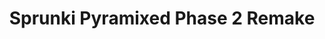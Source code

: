 ---
slug: sprunki-pyramixed-phase-2-remake
title: Sprunki Pyramixed Phase 2 Remake
description: "Sprunki Pyramixed Phase 2 Remake is an exciting online game. Play for free directly in your browser!"
icon: /images/popular_mods/Sprunki Pyramixed Phase 2 Remake.png
url: https://wowtbc.net/sprunkin/pyramixed-phase2-remake/index.html
previewImage: /images/popular_mods/Sprunki Pyramixed Phase 2 Remake.png
type: popular mods

# SEO配置
seo:
  title: "Sprunki Pyramixed Phase 2 Remake - Play Free Online Game | Fun Browser Games"
  description: "Sprunki Pyramixed Phase 2 Remake - Play this fun online game for free in your browser. No download required!"
  ogImage: "/images/popular_mods/Sprunki Pyramixed Phase 2 Remake.png"
  keywords: "sprunki-pyramixed-phase-2-remake, online game, browser game, free game, popular mods game, play online"

videoUrls:
  - https://www.youtube.com/embed/example1
  - https://www.youtube.com/embed/example2

whyPlay:
  title: "Why Play Sprunki Pyramixed Phase 2 Remake?"
  items:
    - "Immersive Gameplay: Sprunki Pyramixed Phase 2 Remake offers an engaging and immersive gaming experience that will keep you entertained for hours"
    - "Challenging Levels: Test your skills with increasingly difficult challenges and obstacles"
    - "Beautiful Graphics: Enjoy stunning visuals and smooth animations that bring the game world to life"
    - "Regular Updates: New content and features are added regularly to keep the game fresh and exciting"
    - "Free to Play: Experience all the fun without spending a penny"
    - "Community Features: Connect with other players, share strategies, and compete for high scores"
    - "Cross-Platform: Play on any device with a web browser, no downloads required"

features:
  title: "Key Features of Sprunki Pyramixed Phase 2 Remake"
  image: "/images/popular_mods/Sprunki Pyramixed Phase 2 Remake.png"
  items:
    - "Intuitive Controls: Easy to learn controls make Sprunki Pyramixed Phase 2 Remake accessible for players of all skill levels"
    - "Multiple Game Modes: Enjoy various gameplay options that provide different challenges and experiences"
    - "Character Customization: Personalize your gaming experience with unique characters and items"
    - "Achievement System: Complete special tasks to earn rewards and recognition"
    - "Leaderboards: Compete with players worldwide and see who can achieve the highest scores"

characteristics:
  title: "Game Characteristics"
  image: "/images/popular_mods/Sprunki Pyramixed Phase 2 Remake.png"
  items:
    - "Genre: Popular mods game with elements of strategy and skill"
    - "Difficulty: Suitable for both casual gamers and those seeking a challenge"
    - "Play Time: Quick sessions or extended gameplay, depending on your preference"
    - "Art Style: Vibrant and engaging visuals that enhance the gaming experience"
    - "Sound Design: Immersive audio that complements the gameplay perfectly"

info: "Sprunki Pyramixed Phase 2 Remake is an exciting online game that offers players a unique and engaging gaming experience. With its intuitive controls, stunning visuals, and challenging gameplay, Sprunki Pyramixed Phase 2 Remake provides hours of entertainment for players of all ages and skill levels. Whether you're looking for a quick gaming session during a break or an extended play session, Sprunki Pyramixed Phase 2 Remake delivers an immersive experience that will keep you coming back for more. The game features multiple levels of increasing difficulty, ensuring that players are constantly challenged as they progress. With regular updates adding new content and features, Sprunki Pyramixed Phase 2 Remake remains fresh and exciting, providing endless entertainment options for its growing community of players."

howToPlayIntro: "Welcome to Sprunki Pyramixed Phase 2 Remake! This guide will walk you through the basics and help you master the game. Whether you're a beginner or looking to improve your skills, these tips and instructions will enhance your gaming experience."

howToPlaySteps:
  - title: "Getting Started"
    description: "Begin your Sprunki Pyramixed Phase 2 Remake adventure by familiarizing yourself with the controls. Use your keyboard or mouse to navigate through the game interface. The tutorial will guide you through the basic mechanics and help you understand the objectives."
  - title: "Understanding the Objectives"
    description: "In Sprunki Pyramixed Phase 2 Remake, your main goal is to progress through levels by completing specific objectives. Each level presents unique challenges that require different strategies and approaches."
  - title: "Mastering the Controls"
    description: "Practice using the controls to improve your precision and reaction time. Sprunki Pyramixed Phase 2 Remake requires quick reflexes and strategic thinking to overcome obstacles and defeat opponents."
  - title: "Utilizing Power-ups"
    description: "Collect power-ups throughout the game to enhance your abilities and overcome difficult challenges. Each power-up offers unique advantages that can be crucial for success."
  - title: "Developing Strategies"
    description: "As you progress in Sprunki Pyramixed Phase 2 Remake, develop effective strategies for different scenarios. Analyze patterns, anticipate challenges, and adapt your approach to maximize your performance."

faq:
  title: "Frequently Asked Questions about Sprunki Pyramixed Phase 2 Remake"
  items:
    - question: "Is Sprunki Pyramixed Phase 2 Remake free to play?"
      answer: "Yes, Sprunki Pyramixed Phase 2 Remake is completely free to play directly in your web browser. No downloads or purchases are required to enjoy the full game experience."
    - question: "Can I play Sprunki Pyramixed Phase 2 Remake on mobile devices?"
      answer: "Yes, Sprunki Pyramixed Phase 2 Remake is optimized for both desktop and mobile play. You can enjoy the game on any device with a web browser and internet connection."
    - question: "Are there any in-game purchases?"
      answer: "While Sprunki Pyramixed Phase 2 Remake is free to play, there may be optional in-game purchases available for cosmetic items or additional features that don't affect core gameplay."
    - question: "How often is Sprunki Pyramixed Phase 2 Remake updated?"
      answer: "The developers regularly update Sprunki Pyramixed Phase 2 Remake with new content, features, and improvements based on player feedback and game performance."
    - question: "Can I play Sprunki Pyramixed Phase 2 Remake offline?"
      answer: "Currently, Sprunki Pyramixed Phase 2 Remake requires an internet connection to play as it's a browser-based online game."
    - question: "Is Sprunki Pyramixed Phase 2 Remake suitable for children?"
      answer: "Yes, Sprunki Pyramixed Phase 2 Remake is designed to be family-friendly and suitable for players of all ages."
    - question: "How do I report bugs or issues?"
      answer: "If you encounter any problems while playing Sprunki Pyramixed Phase 2 Remake, you can report them through the game's support page or contact the developers directly through their website."
    - question: "Still Have Questions?"
      answer: "If you have additional questions about Sprunki Pyramixed Phase 2 Remake that aren't covered in this FAQ, please visit our support center or contact our customer service team for assistance."
---